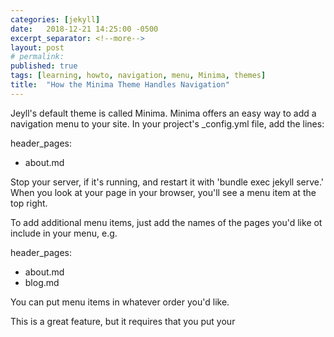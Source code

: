 ```yaml
---
categories: [jekyll]
date:   2018-12-21 14:25:00 -0500
excerpt_separator: <!--more-->
layout: post
# permalink:
published: true
tags: [learning, howto, navigation, menu, Minima, themes]
title:  "How the Minima Theme Handles Navigation"
---
```


Jeyll's default theme is called Minima. Minima offers an easy way to add a navigation menu to your site. In your project's _config.yml file, add the lines:

header_pages:
  - about.md

Stop your server, if it's running, and restart it with 'bundle exec jekyll serve.' When you look at your page in your browser, you'll see a menu item at the top right. 

To add additional menu items, just add the names of the pages you'd like ot include in your menu, e.g.

header_pages:
  - about.md
  - blog.md

You can put menu items in whatever order you'd like.

This is a great feature, but it requires that you put your 

